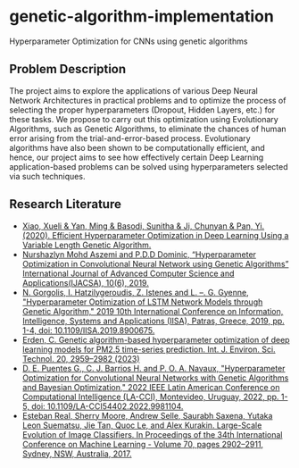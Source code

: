 # genetic-algorithm-implementation
Hyperparameter Optimization for CNNs using genetic algorithms
## Problem Description
The project aims to explore the applications of various Deep Neural Network Architectures in practical problems and to optimize the process of selecting the proper hyperparameters (Dropout, Hidden Layers, etc.) for these tasks. We propose to carry out this optimization using Evolutionary Algorithms, such as Genetic Algorithms, to eliminate the chances of human error arising from the trial-and-error-based process. Evolutionary algorithms have also been shown to be computationally efficient, and hence, our project aims to see how effectively certain Deep Learning application-based problems can be solved using hyperparameters selected via such techniques.
## Research Literature
- [Xiao, Xueli & Yan, Ming & Basodi, Sunitha & Ji, Chunyan & Pan, Yi. (2020). Efficient Hyperparameter Optimization in Deep Learning Using a Variable Length Genetic Algorithm.](https://arxiv.org/abs/2006.12703)
- [Nurshazlyn Mohd Aszemi and P.D.D Dominic, “Hyperparameter Optimization in Convolutional Neural Network using Genetic Algorithms” International Journal of Advanced Computer Science and Applications(IJACSA), 10(6), 2019. ](http://dx.doi.org/10.14569/IJACSA.2019.0100638)
- [N. Gorgolis, I. Hatzilygeroudis, Z. Istenes and L. –. G. Gyenne, "Hyperparameter Optimization of LSTM Network Models through Genetic Algorithm," 2019 10th International Conference on Information, Intelligence, Systems and Applications (IISA), Patras, Greece, 2019, pp. 1-4, doi: 10.1109/IISA.2019.8900675.](https://www.researchgate.net/publication/337513385_Hyperparameter_Optimization_of_LSTM_Network_Models_through_Genetic_Algorithm)
- [Erden, C. Genetic algorithm-based hyperparameter optimization of deep learning models for PM2.5 time-series prediction. Int. J. Environ. Sci. Technol. 20, 2959–2982 (2023)](https://doi.org/10.1007/s13762-023-04763-6)
- [D. E. Puentes G., C. J. Barrios H. and P. O. A. Navaux, "Hyperparameter Optimization for Convolutional Neural Networks with Genetic Algorithms and Bayesian Optimization," 2022 IEEE Latin American Conference on Computational Intelligence (LA-CCI), Montevideo, Uruguay, 2022, pp. 1-5, doi: 10.1109/LA-CCI54402.2022.9981104.](https://www.researchgate.net/publication/366487783_Hyperparameter_Optimization_for_Convolutional_Neural_Networks_with_Genetic_Algorithms_and_Bayesian_Optimization)
- [ Esteban Real, Sherry Moore, Andrew Selle, Saurabh Saxena, Yutaka Leon Suematsu, Jie Tan, Quoc Le, and Alex
Kurakin. Large-Scale Evolution of Image Classifiers. In Proceedings of the 34th International Conference on
Machine Learning - Volume 70, pages 2902–2911, Sydney, NSW, Australia, 2017.](https://arxiv.org/pdf/1703.01041.pdf)
